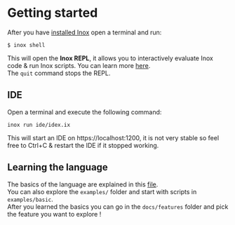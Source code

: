 # Getting started

After you have [installed Inox](https://github.com/inoxlang/inox/blob/master/README.md#installation) open a terminal and run:
```
$ inox shell
```

This will open the **Inox REPL**, it allows you to interactively evaluate Inox code & run Inox scripts. You can learn more [here](https://github.com/inoxlang/inox/blob/master/docs/shell-starter.md).\
The `quit` command stops the REPL.

## IDE

Open a terminal and execute the following command:
```
inox run ide/idex.ix
```

This will start an IDE on https://localhost:1200, it is not very stable so feel free to Ctrl+C & restart the IDE if it stopped working.

## Learning the language

The basics of the language are explained in this [file](./language-basics.md).\
You can also explore the `examples/` folder and start with scripts in `examples/basic`.\
After you learned the basics you can go in the `docs/features` folder and pick the feature you want to explore !

